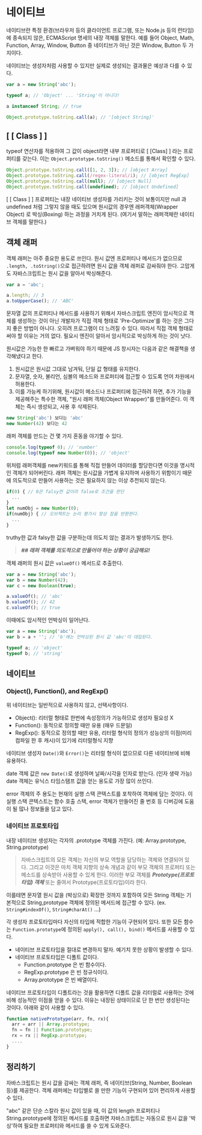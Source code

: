 # 네이티브

네이티브란 특정 환경(브라우저 등의 클라이언트 프로그램, 또는 Node.js 등의 런타임)에 종속되지 않은, ECMAScript 명세의 내장 객체를 말한다. 예를 들어 Object, Math, Function, Array, Window, Button 중 네이티브가 아닌 것은 Window, Button 두 가지이다.

네이티브는 생성자처럼 사용할 수 있지만 실제로 생성되는 결과물은 예상과 다를 수 있다.

```javascript
var a = new String('abc');

typeof a; // 'Object' ... 'String'이 아니다!

a instanceof String; // true

Object.prototype.toString.call(a); // '[object String]'
```

## [ [ Class ] ]

typeof 연산자를 적용하여 그 값이 object라면 내부 프로퍼티로 [ [Class] ] 라는 프로퍼티를 갖는다. 이는 `Object.prototype.toString()` 메소드를 통해서 확인할 수 있다.

```javascript
Object.prototype.toString.call([1, 2, 3]); // [object Array]
Object.prototype.toString.call(/regex-literal/i); // [object RegExp]
Object.prototype.toString.call(null); // [object Null]
Object.prototype.toString.call(undefined); // [object Undefined]
```

[ [ Class ] ] 프로퍼티는 내장 네이티브 생성자를 가리키는 것이 보통이지만 null 과 undefined 처럼 그렇지 않을 때도 있으며 원시값의 경우엔 래퍼객체(Wrapper Object) 로 박싱(Boxing) 하는 과정을 거치게 된다. (여기서 말하는 래퍼객체란 네이티브 객체를 말한다.)

## 객체 래퍼

객체 래퍼는 아주 중요한 용도로 쓰인다. 원시 값엔 프로퍼티나 메서드가 없으므로 `.length, .toString()`으로 접근하려면 원시 값을 객체 래퍼로 감싸줘야 한다. 고맙게도 자바스크립트는 원시 값을 알아서 박싱해준다.

```javascript
var a = 'abc';

a.length; // 3
a.toUpperCase(); // 'ABC'
```

문자열 값의 프로퍼티나 메서드를 사용하기 위해서 자바스크립트 엔진이 암시적으로 객체를 생성하는 것이 아닌 개발자가 직접 객체 형태로 'Pre-Optimize'를 하는 것은 그다지 좋은 방법이 아니다. 오히려 프로그램이 더 느려질 수 있다. 따라서 직접 객체 형태로 써야 할 이유는 거의 없다. 필요시 엔진이 알아서 암시적으로 박싱하게 하는 것이 낫다.

원시값은 가능한 한 빠르고 가벼워야 하기 때문에 JS 창시자는 다음과 같은 해결책을 생각해냈다고 한다.

1. 원시값은 원시값 그대로 남겨둬, 단일 값 형태를 유지한다.
2. 문자열, 숫자, 불리언, 심볼의 메소드와 프로퍼티에 접근할 수 있도록 언어 차원에서 허용한다.
3. 이를 가능케 하기위해, 원시값이 메소드나 프로퍼티에 접근하려 하면, 추가 기능을 제공해주는 특수한 객체, "원시 래퍼 객체(Object Wrapper)"를 만들어준다. 이 객체는 즉시 생성되고, 사용 후 삭제된다.

```javascript
new String('abc') 보다는 'abc'
new Number(42) 보다는 42
```

래퍼 객체를 만드는 건 몇 가지 혼동을 야기할 수 있다.

```javascript
console.log(typeof 0); // 'number'
console.log(typeof new Number(0)); // 'object'
```

위처럼 래퍼객체를 new키워드를 통해 직접 만들어 데이터를 할당한다면 이것을 명시적인 객체가 되어버린다. 래퍼 객체는 원시값을 가볍게 유지하며 사용하기 위함이기 때문에 의도적으로 만들어 사용하는 것은 필요하지 않는 이상 추천되지 않는다.

```javascript
if(0) { // 0은 falsy한 값이라 false로 조건을 판단
  ...
}
let numObj = new Number(0);
if(numObj) { // 오브젝트는 논리 평가시 항상 참을 반환한다.
  ...
}
```

truthy한 값과 falsy한 값을 구분하는데 의도치 않는 결과가 발생하기도 한다.

> **_## 래퍼 객체를 의도적으로 만들어야 하는 상황이 궁금해요!_**

객체 래퍼의 원시 값은 `valueOf()` 메서드로 추출한다.

```javascript
var a = new String('abc');
var b = new Number(42);
var c = new Boolean(true);

a.valueOf(); // 'abc'
b.valueOf(); // 42
c.valueOf(); // true
```

이때에도 암시적인 언박싱이 일어난다.

```javascript
var a = new String('abc');
var b = a + ''; // 'b'에는 언박싱된 원시 값 'abc'이 대입된다.

typeof a; // 'object'
typeof b; // 'string'
```

## 네이티브

### Object(), Function(), and RegExp()

위 네이티브는 일반적으로 사용하지 않고, 선택사항이다.

- Object(): 리터럴 형태로 한번에 속성정의가 가능하므로 생성자 필요성 X
- Function(): 동적으로 정의할 때만 유용 (매우 드문일)
- RegExp(): 동적으로 정의할 때만 유용, 리터럴 형식의 정의가 성능상의 이점(미리 컴파일 한 후 캐시)이 있기에 리터럴형식 지향

네이티브 생성자 `Date()`와 `Error()`는 리터럴 형식이 없으므로 다른 네이티브에 비해 유용하다.

date 객체 값은 `new Date()`로 생성하며 날짜/시각을 인자로 받는다. (인자 생략 가능) date 객체는 유닉스 타임스탬프 값을 얻는 용도로 가장 많이 쓰인다.

error 객체의 주 용도는 현재의 실행 스택 콘텍스트를 포착하여 객체에 담는 것이다. 이 실행 스택 콘텍스트는 함수 호출 스택, error 객체가 만들어진 줄 번호 등 디버깅에 도움이 될 많나 정보들을 담고 있다.

### 네이티브 프로토타입

내장 네이티브 생성자는 각자의 .prototype 객체를 가진다. (예: Array.prototype, String.prototype)

> 자바스크립트의 모든 객체는 자신의 부모 역할을 담당하는 객체와 연결되어 있다. 그리고 이것은 마치 객체 지향의 상속 개념과 같이 부모 객체의 프로퍼티 또는 메소드를 상속받아 사용할 수 있게 한다. 이러한 부모 객체를 **_Prototype(프로토타입) 객체_** 또는 줄여서 Prototype(프로토타입)이라 한다.

이를테면 문자열 원시 값을 (박싱으로) 확장한 것까지 포함하여 모든 String 객체는 기본적으로 String,prototype 객체에 정의된 메서드에 접근할 수 있다. (ex. `String#indexOf()`, `String#charAt()` ...)

각 생성자 프로토타입마다 자신의 타입에 적합한 기능이 구현되어 있다. 또한 모든 함수는 `Function.prototype`에 정의된 `apply(), call(), bind()` 메서드를 사용할 수 있다.

- 네이티브 프로토타입을 절대로 변경하지 말자. 예기치 못한 상황이 발생할 수 있다.
- 네이티브 프로토타입은 디폴트 값이다.
  - Function.prototype 은 빈 함수이다.
  - RegExp.prototype 은 빈 정규식이다.
  - Array.prototype 은 빈 배열이다.

네이티브 프로토타입이 디폴트라는 것을 활용하면 디폴트 값을 리터럴로 사용하는 것에 비해 성능적인 이점을 얻을 수 있다. 이유는 내장된 상태이므로 단 한 번만 생성된다는 것이다. 아래와 같이 사용할 수 있다.

```javascript
function nativePrototype(arr, fn, rx){
  arr = arr || Array.prototype;
  fn = fn || Function.prototype;
  rx = rx || RegExp.prototype;
  ....
}
```

## 정리하기

자바스크립트는 원시 값을 감싸는 객체 래퍼, 즉 네이티브(String, Number, Boolean 등)를 제공한다. 객체 래퍼에는 타입별로 쓸 만한 기능이 구현되어 있어 편리하게 사용할 수 있다.

"abc" 같은 단순 스칼라 원시 값이 있을 때, 이 값의 length 프로퍼티나 String.prototype에 정의된 메서드를 호출하면 자바스크립트는 자동으로 원시 값을 '박싱'하여 필요한 프로퍼티와 메서드를 쓸 수 있게 도와준다.
